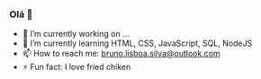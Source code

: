 ### Olá 👋



- 🔭 I’m currently working on ...
- 🌱 I’m currently learning HTML, CSS, JavaScript, SQL, NodeJS
- 📫 How to reach me: bruno.lisboa.silva@outlook.com
- ⚡ Fun fact: I love fried chiken

